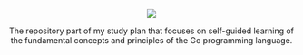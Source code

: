 <p align="center">
  <img src="https://github.com/decimozs/go-mastery/assets/106976520/26096674-733f-410e-9f4c-7729c5349777"/>
  <p align="center">
    The repository part of my study plan that focuses on self-guided learning of the fundamental concepts and principles of the Go programming language.
  </p>
</p>
